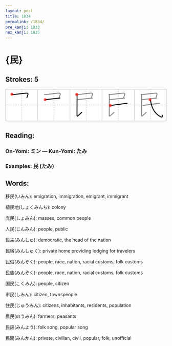 ```yaml
---
layout: post
title: 1834
permalink: /1834/
pre_kanji: 1833
nex_kanji: 1835
---
```


# {民}

## Strokes: 5

<div class="stroke"><img src="../images/E6B091.png" /></div>

## Reading:

### On-Yomi: ミン &mdash; Kun-Yomi: たみ

### Examples: 民 (たみ)

## Words:

移民(いみん): emigration, immigration, emigrant, immigrant

植民地(しょくみんち): colony

庶民(しょみん): masses, common people

人民(じんみん): people, public

民主(みんしゅ): democratic, the head of the nation

民宿(みんしゅく): private home providing lodging for travelers

民俗(みんぞく): people, race, nation, racial customs, folk customs

民族(みんぞく): people, race, nation, racial customs, folk customs

国民(こくみん): people, citizen

市民(しみん): citizen, townspeople

住民(じゅうみん): citizens, inhabitants, residents, population

農民(のうみん): farmers, peasants

民謡(みんよう): folk song, popular song

民間(みんかん): private, civilian, civil, popular, folk, unofficial
